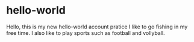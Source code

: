 # hello-world
Hello, this is my new hello-world account pratice
I like to go fishing  in my free time. I also like to play sports such as football and vollyball. 

